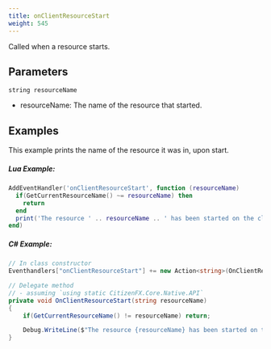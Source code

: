```yaml
---
title: onClientResourceStart
weight: 545
---
```


Called when a resource starts.

Parameters
----------

```
string resourceName
```

- resourceName: The name of the resource that started.

Examples
--------
This example prints the name of the resource it was in, upon start.

##### Lua Example:
```lua
AddEventHandler('onClientResourceStart', function (resourceName)
  if(GetCurrentResourceName() ~= resourceName) then
    return
  end
  print('The resource ' .. resourceName .. ' has been started on the client.')
end)
```

##### C\# Example:
```csharp
// In class constructor
Eventhandlers["onClientResourceStart"] += new Action<string>(OnClientResourceStart);

// Delegate method
// - assuming `using static CitizenFX.Core.Native.API`
private void OnClientResourceStart(string resourceName)
{
    if(GetCurrentResourceName() != resourceName) return;

    Debug.WriteLine($"The resource {resourceName} has been started on the client.");
}
```
